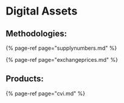 # Digital Assets

## Methodologies:

{% page-ref page="supplynumbers.md" %}

{% page-ref page="exchangeprices.md" %}

## Products:

{% page-ref page="cvi.md" %}



